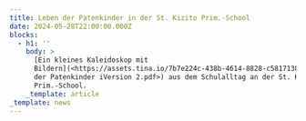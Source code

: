```yaml
---
title: Leben der Patenkinder in der St. Kizito Prim.-School
date: 2024-05-28T22:00:00.000Z
blocks:
  - h1: ''
    body: >
      [Ein kleines Kaleidoskop mit
      Bildern](<https://assets.tina.io/7b7e224c-438b-4614-8828-c5817138b3f8/Leben
      der Patenkinder iVersion 2.pdf>) aus dem Schulalltag an der St. Kizito
      Prim.-School.
    _template: article
_template: news
---
```


